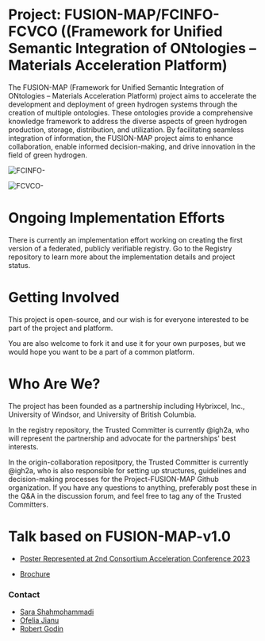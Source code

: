 # Project: FUSION-MAP/FCINFO-FCVCO ((Framework for Unified Semantic Integration of ONtologies – Materials Acceleration Platform)

The FUSION-MAP (Framework for Unified Semantic Integration of ONtologies – Materials Acceleration Platform) project aims to accelerate the development and deployment of green hydrogen systems through the creation of multiple ontologies. These ontologies provide a comprehensive knowledge framework to address the diverse aspects of green hydrogen production, storage, distribution, and utilization. By facilitating seamless integration of information, the FUSION-MAP project aims to enhance collaboration, enable informed decision-making, and drive innovation in the field of green hydrogen. 



![FCINFO-](https://github.com/IGH2A/FUSION-MAP-FCINFO-FCVCO/assets/140977074/7539d2d8-4d0f-49f9-8599-9c41116db2cb)


![FCVCO-](https://github.com/IGH2A/FUSION-MAP-FCINFO-FCVCO/assets/140977074/aa526547-446a-4215-85df-b476cca47c63)


# Ongoing Implementation Efforts

There is currently an implementation effort working on creating the first version of a federated, publicly verifiable registry. Go to the Registry repository to learn more about the implementation details and project status.

# Getting Involved

This project is open-source, and our wish is for everyone interested to be part of the project and platform.

You are also welcome to fork it and use it for your own purposes, but we would hope you want to be a part of a common platform.



# Who Are We?

The project has been founded as a partnership including Hybrixcel, Inc., University of Windsor, and University of British Columbia.

In the registry repository, the Trusted Committer is currently @igh2a, who will represent the partnership and advocate for the partnerships' best interests.

In the origin-collaboration repositpory, the Trusted Committer is currently @igh2a, who is also responsible for setting up structures, guidelines and decision-making processes for the Project-FUSION-MAP Github organization. If you have any questions to anything, preferably post these in the Q&A in the discussion forum, and feel free to tag any of the Trusted Committers.

# Talk based on FUSION-MAP-v1.0
* [Poster Represented at 2nd Consortium Acceleration Conference 2023](https://.pdf)

* [Brochure](https://www.linkedin.com/feed/update/urn:li:activity:7083502907110670337)


### Contact

* [Sara Shahmohammadi](https:/https://www.hybrixcel.com/leadership)
* [Ofelia Jianu](https://https://www.intelligentfuelsandenergy.com/ofelia-a-jianu)
* [Robert Godin](https://https://chemistry.ok.ubc.ca/about/contact/robert-godin)
